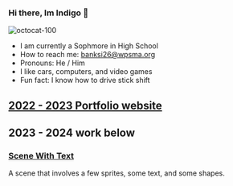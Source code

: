 ### Hi there, Im Indigo 👋
![octocat-100](https://github.com/banksi26/Banksi26/assets/117922498/b28b894f-f9cd-470c-acac-00667baf18f0)
- I am currently a Sophmore in High School
- How to reach me: banksi26@wpsma.org
- Pronouns: He / Him
- I like cars, computers, and video games
- Fun fact: I know how to drive stick shift
## [2022 - 2023 Portfolio website](https://banksi26.github.io/Portfolio/index.html)

## 2023 - 2024 work below

### [Scene With Text](https://studio.code.org/projects/gamelab/RW679yGDC5QFUB-4S6a6JLQoFweXMgJt9mvI-2Jwu7g)
A scene that involves a few sprites, some text, and some shapes.

